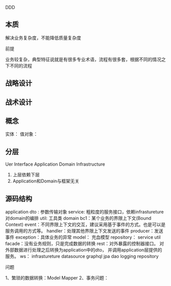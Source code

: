 

DDD

## 本质

解决业务复杂度，不能降低质量复杂度


前提

业务较复杂，典型特征说就是有很多专业术语，流程有很多套，根据不同的情况之下不同的流程

## 战略设计


## 战术设计




## 概念

实体：
值对象：

## 分层

Uer Interface
Application
Domain
Infrastructure

1. 上层依赖下层
2. Application和Domain与框架无关


## 源码结构

application
    dto : 参数传输对象
    service: 粗粒度的服务接口，依赖infrastureture对domain的编排
    util: 工具类
domain
    bc1：某个业务的界限上下文(Bound Context)
        event：不同界限上下文的交互，建议采用基于事件的方式。也是可以是服务调用的方式等。
            handler：处理其他界限上下文发送的事件
            producer：发送事件
        exception：具体业务的异常
        model： 充血模型
        repository：
        service
        util
facade：没有业务规则，只是完成数据的转换
    rest：对外暴露的控制器接口。 对外部数据进行处理之后转换为application中的dto， 并调用application层提供的服务。
    ws：
infrastureture
    datasource
    graphql
    jpa
    dao
    logging
    repository

问题

1、繁琐的数据转换：Model Mapper
2、事务问题：
